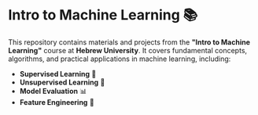 # Intro to Machine Learning 📚

This repository contains materials and projects from the **"Intro to Machine Learning"** course at **Hebrew University**. It covers fundamental concepts, algorithms, and practical applications in machine learning, including:
- **Supervised Learning** 🤖
- **Unsupervised Learning** 🧩
- **Model Evaluation** 📊
- **Feature Engineering** 🔧

